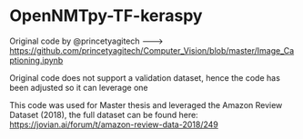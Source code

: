 # OpenNMTpy-TF-keraspy

Original code by @princetyagitech ---> https://github.com/princetyagitech/Computer_Vision/blob/master/Image_Captioning.ipynb

Original code does not support a validation dataset, hence the code has been adjusted so it can leverage one

This code was used for Master thesis and leveraged the Amazon Review Dataset (2018), the full dataset can be found here: https://jovian.ai/forum/t/amazon-review-data-2018/249
